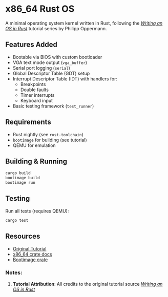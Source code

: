 # x86_64 Rust OS

A minimal operating system kernel written in Rust, following the [*Writing an OS in Rust*](https://os.phil-opp.com/) tutorial series by Philipp Oppermann.

## Features Added 
- Bootable via BIOS with custom bootloader
- VGA text mode output (`vga_buffer`)
- Serial port logging (`serial`)
- Global Descriptor Table (GDT) setup
- Interrupt Descriptor Table (IDT) with handlers for:
  - Breakpoints
  - Double faults
  - Timer interrupts
  - Keyboard input
- Basic testing framework (`test_runner`)



## Requirements
- Rust nightly (see `rust-toolchain`)
- `bootimage` for building (see tutorial)
- QEMU for emulation

## Building & Running
```sh
cargo build
bootimage build
bootimage run
```

## Testing
Run all tests (requires QEMU):
```sh
cargo test
```

## Resources
- [Original Tutorial](https://os.phil-opp.com/)
- [x86_64 crate docs](https://docs.rs/x86_64/latest/x86_64/)
- [Bootimage crate](https://github.com/rust-osdev/bootimage)


### Notes:
1. **Tutorial Attribution**: All credits to the original tutorial source [*Writing an OS in Rust*](https://os.phil-opp.com/)

